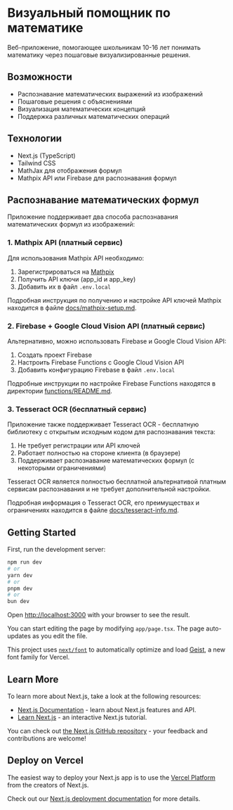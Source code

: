 # Визуальный помощник по математике

Веб-приложение, помогающее школьникам 10-16 лет понимать математику через пошаговые визуализированные решения.

## Возможности

- Распознавание математических выражений из изображений
- Пошаговые решения с объяснениями
- Визуализация математических концепций
- Поддержка различных математических операций

## Технологии

- Next.js (TypeScript)
- Tailwind CSS
- MathJax для отображения формул
- Mathpix API или Firebase для распознавания формул

## Распознавание математических формул

Приложение поддерживает два способа распознавания математических формул из изображений:

### 1. Mathpix API (платный сервис)

Для использования Mathpix API необходимо:
1. Зарегистрироваться на [Mathpix](https://mathpix.com/)
2. Получить API ключи (app_id и app_key)
3. Добавить их в файл `.env.local`

Подробная инструкция по получению и настройке API ключей Mathpix находится в файле [docs/mathpix-setup.md](./docs/mathpix-setup.md).

### 2. Firebase + Google Cloud Vision API (платный сервис)

Альтернативно, можно использовать Firebase и Google Cloud Vision API:
1. Создать проект Firebase
2. Настроить Firebase Functions с Google Cloud Vision API
3. Добавить конфигурацию Firebase в файл `.env.local`

Подробные инструкции по настройке Firebase Functions находятся в директории [functions/README.md](./functions/README.md).

### 3. Tesseract OCR (бесплатный сервис)

Приложение также поддерживает Tesseract OCR - бесплатную библиотеку с открытым исходным кодом для распознавания текста:
1. Не требует регистрации или API ключей
2. Работает полностью на стороне клиента (в браузере)
3. Поддерживает распознавание математических формул (с некоторыми ограничениями)

Tesseract OCR является полностью бесплатной альтернативой платным сервисам распознавания и не требует дополнительной настройки.

Подробная информация о Tesseract OCR, его преимуществах и ограничениях находится в файле [docs/tesseract-info.md](./docs/tesseract-info.md).

## Getting Started

First, run the development server:

```bash
npm run dev
# or
yarn dev
# or
pnpm dev
# or
bun dev
```

Open [http://localhost:3000](http://localhost:3000) with your browser to see the result.

You can start editing the page by modifying `app/page.tsx`. The page auto-updates as you edit the file.

This project uses [`next/font`](https://nextjs.org/docs/app/building-your-application/optimizing/fonts) to automatically optimize and load [Geist](https://vercel.com/font), a new font family for Vercel.

## Learn More

To learn more about Next.js, take a look at the following resources:

- [Next.js Documentation](https://nextjs.org/docs) - learn about Next.js features and API.
- [Learn Next.js](https://nextjs.org/learn) - an interactive Next.js tutorial.

You can check out [the Next.js GitHub repository](https://github.com/vercel/next.js) - your feedback and contributions are welcome!

## Deploy on Vercel

The easiest way to deploy your Next.js app is to use the [Vercel Platform](https://vercel.com/new?utm_medium=default-template&filter=next.js&utm_source=create-next-app&utm_campaign=create-next-app-readme) from the creators of Next.js.

Check out our [Next.js deployment documentation](https://nextjs.org/docs/app/building-your-application/deploying) for more details.
